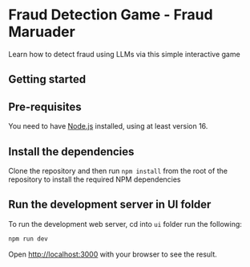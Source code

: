 # Fraud Detection Game - Fraud Maruader

Learn how to detect fraud using LLMs via this simple interactive game

## Getting started

## Pre-requisites

You need to have [Node.js](https://nodejs.org) installed, using at least version 16.

## Install the dependencies

Clone the repository and then run `npm install` from the root of the repository to install the required NPM dependencies

## Run the development server in UI folder

To run the development web server, cd into `ui` folder run the following:

```bash
npm run dev
```

Open [http://localhost:3000](http://localhost:3000) with your browser to see the result.

